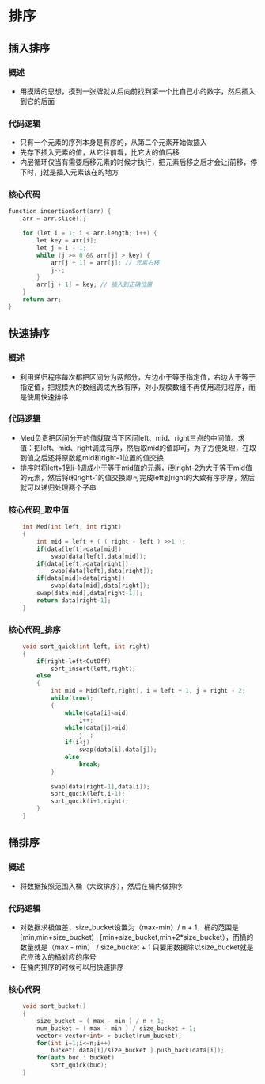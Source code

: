 # 排序

## 插入排序

### 概述

- 用摸牌的思想，摸到一张牌就从后向前找到第一个比自己小的数字，然后插入到它的后面

### 代码逻辑

- 只有一个元素的序列本身是有序的，从第二个元素开始做插入
- 先存下插入元素的值，从它往前看，比它大的值后移
- 内层循环仅当有需要后移元素的时候才执行，把元素后移之后才会让j前移，停下时，j就是插入元素该在的地方

### 核心代码

```c++
function insertionSort(arr) {
    arr = arr.slice();

    for (let i = 1; i < arr.length; i++) {
        let key = arr[i];     
        let j = i - 1;
        while (j >= 0 && arr[j] > key) {
            arr[j + 1] = arr[j]; // 元素右移
            j--;
        }
        arr[j + 1] = key; // 插入到正确位置
    }
    return arr;
}
```

## 快速排序

### 概述

- 利用递归程序每次都把区间分为两部分，左边小于等于指定值，右边大于等于指定值，把规模大的数组调成大致有序，对小规模数组不再使用递归程序，而是使用快速排序

### 代码逻辑

- Med负责把区间分开的值就取当下区间left、mid、right三点的中间值。求值：把left、mid、right调成有序，然后取mid的值即可，为了方便处理，在取到值之后还将原数组mid和right-1位置的值交换
- 排序时将left+1到i-1调成小于等于mid值的元素，i到right-2为大于等于mid值的元素，然后将i和right-1的值交换即可完成left到right的大致有序排序，然后就可以递归处理两个子串

### 核心代码_取中值

```c++
	int Med(int left, int right)
    {
        int mid = left + ( ( right - left ) >>1 );
        if(data[left]>data[mid])
            swap(data[left],data[mid]);
        if(data[left]>data[right])
            swap(data[left],data[right]);
       	if(data[mid]>data[right])
            swap(data[mid],data[right]);
        swap(data[mid],data[right-1]);
        return data[right-1];
    }
```

### 核心代码_排序

```c++
	void sort_quick(int left, int right)
    {
        if(right-left<CutOff)
            sort_insert(left,right);
        else
        {
            int mid = Mid(left,right), i = left + 1, j = right - 2;
            while(true);
            {
     			while(data[i]<mid)
                    i++;
                while(data[j]>mid)
                    j--;
                if(i<j)
                    swap(data[i],data[j]);
                else
                    break;
            }
            
            swap(data[right-1],data[i]);
            sort_qucik(left,i-1);
            sort_qucik(i+1,right);
        }
    }
```

## 桶排序

### 概述

- 将数据按照范围入桶（大致排序），然后在桶内做排序

### 代码逻辑

- 对数据求极值差，size_bucket设置为（max-min）/ n + 1，桶的范围是[min,min+size_bucket) , [min+size_bucket,min+2*size_bucket），而桶的数量就是（max - min） /  size_bucket + 1 只要用数据除以size_bucket就是它应该入的桶对应的序号
- 在桶内排序的时候可以用快速排序

### 核心代码

```c++
	void sort_bucket()
    {
        size_bucket = ( max - min ) / n + 1;
        num_bucket = ( max - min ) / size_bucket + 1;
        vector< vector<int> > bucket(num_bucket);
        for(int i=1;i<=n;i++)
            bucket[ data[i]/size_bucket ].push_back(data[i]);
        for(auto buc : bucket)
        	sort_quick(buc);
    }
```


